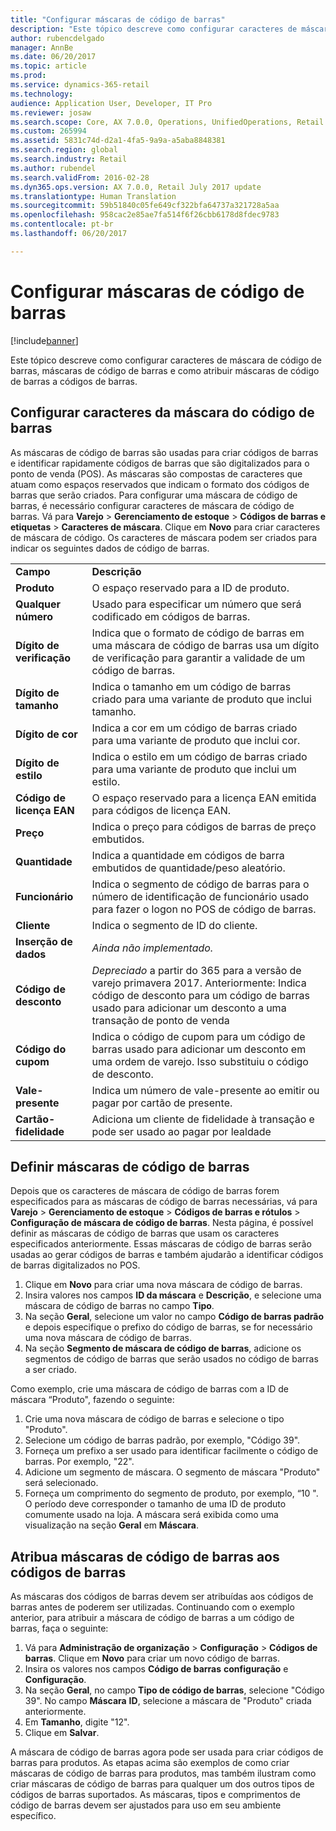 ```yaml
---
title: "Configurar máscaras de código de barras"
description: "Este tópico descreve como configurar caracteres de máscara de código de barras, máscaras de código de barras e como atribuir máscaras de código de barras a códigos de barras."
author: rubencdelgado
manager: AnnBe
ms.date: 06/20/2017
ms.topic: article
ms.prod: 
ms.service: dynamics-365-retail
ms.technology: 
audience: Application User, Developer, IT Pro
ms.reviewer: josaw
ms.search.scope: Core, AX 7.0.0, Operations, UnifiedOperations, Retail
ms.custom: 265994
ms.assetid: 5831c74d-d2a1-4fa5-9a9a-a5aba8848381
ms.search.region: global
ms.search.industry: Retail
ms.author: rubendel
ms.search.validFrom: 2016-02-28
ms.dyn365.ops.version: AX 7.0.0, Retail July 2017 update
ms.translationtype: Human Translation
ms.sourcegitcommit: 59b51840c05fe649cf322bfa64737a321728a5aa
ms.openlocfilehash: 958cac2e85ae7fa514f6f26cbb6178d8fdec9783
ms.contentlocale: pt-br
ms.lasthandoff: 06/20/2017

---
```


# <a name="set-up-bar-code-masks"></a>Configurar máscaras de código de barras

[!include[banner](includes/banner.md)]


Este tópico descreve como configurar caracteres de máscara de código de barras, máscaras de código de barras e como atribuir máscaras de código de barras a códigos de barras.

<a name="set-up-bar-code-mask-characters"></a>Configurar caracteres da máscara do código de barras
-------------------------------

As máscaras de código de barras são usadas para criar códigos de barras e identificar rapidamente códigos de barras que são digitalizados para o ponto de venda (POS). As máscaras são compostas de caracteres que atuam como espaços reservados que indicam o formato dos códigos de barras que serão criados. Para configurar uma máscara de código de barras, é necessário configurar caracteres de máscara de código de barras. Vá para **Varejo** &gt; **Gerenciamento de estoque** &gt; **Códigos de barras e etiquetas** &gt; **Caracteres de máscara**. Clique em **Novo** para criar caracteres de máscara de código. Os caracteres de máscara podem ser criados para indicar os seguintes dados de código de barras.

|                      |                                                                                                                 |
|----------------------|-----------------------------------------------------------------------------------------------------------------|
| **Campo**            | **Descrição**                                                                                                 |
| **Produto**          | O espaço reservado para a ID de produto.                                                                                     |
| **Qualquer número**       | Usado para especificar um número que será codificado em códigos de barras.                                                  |
| **Dígito de verificação**      | Indica que o formato de código de barras em uma máscara de código de barras usa um dígito de verificação para garantir a validade de um código de barras. |
| **Dígito de tamanho**       | Indica o tamanho em um código de barras criado para uma variante de produto que inclui tamanho.                                 |
| **Dígito de cor**      | Indica a cor em um código de barras criado para uma variante de produto que inclui cor.                               |
| **Dígito de estilo**      | Indica o estilo em um código de barras criado para uma variante de produto que inclui um estilo.                             |
| **Código de licença EAN** | O espaço reservado para a licença EAN emitida para códigos de licença EAN.                                                       |
| **Preço**            | Indica o preço para códigos de barras de preço embutidos.                                                                   |
| **Quantidade**         | Indica a quantidade em códigos de barra embutidos de quantidade/peso aleatório.                                                |
| **Funcionário**         | Indica o segmento de código de barras para o número de identificação de funcionário usado para fazer o logon no POS de código de barras.                                  |
| **Cliente**         | Indica o segmento de ID do cliente.                                                                                  |
| **Inserção de dados**       | *Ainda não implementado.*                                                                                          |
| **Código de desconto**    | *Depreciado* a partir do 365 para a versão de varejo primavera 2017. Anteriormente: Indica código de desconto para um código de barras usado para adicionar um desconto a uma transação de ponto de venda                                                                   |
| **Código do cupom**      | Indica o código de cupom para um código de barras usado para adicionar um desconto em uma ordem de varejo. Isso substituiu o código de desconto.     |
| **Vale-presente**        | Indica um número de vale-presente ao emitir ou pagar por cartão de presente.                                               |
| **Cartão-fidelidade**     | Adiciona um cliente de fidelidade à transação e pode ser usado ao pagar por lealdade                             |

## <a name="define-bar-code-masks"></a>Definir máscaras de código de barras
Depois que os caracteres de máscara de código de barras forem especificados para as máscaras de código de barras necessárias, vá para **Varejo** &gt; **Gerenciamento de estoque** &gt; **Códigos de barras e rótulos** &gt; **Configuração de máscara de código de barras**. Nesta página, é possível definir as máscaras de código de barras que usam os caracteres especificados anteriormente. Essas máscaras de código de barras serão usadas ao gerar códigos de barras e também ajudarão a identificar códigos de barras digitalizados no POS.

1.  Clique em **Novo** para criar uma nova máscara de código de barras.
2.  Insira valores nos campos **ID da máscara** e **Descrição**, e selecione uma máscara de código de barras no campo **Tipo**.
3.  Na seção **Geral**, selecione um valor no campo **Código de barras padrão** e depois especifique o prefixo do código de barras, se for necessário uma nova máscara de código de barras.
4.  Na seção **Segmento de máscara de código de barras**, adicione os segmentos de código de barras que serão usados no código de barras a ser criado.

Como exemplo, crie uma máscara de código de barras com a ID de máscara “Produto", fazendo o seguinte:

1.  Crie uma nova máscara de código de barras e selecione o tipo "Produto".
2.  Selecione um código de barras padrão, por exemplo, "Código 39".
3.  Forneça um prefixo a ser usado para identificar facilmente o código de barras. Por exemplo, "22".
4.  Adicione um segmento de máscara. O segmento de máscara "Produto" será selecionado.
5.  Forneça um comprimento do segmento de produto, por exemplo, “10 ". O período deve corresponder o tamanho de uma ID de produto comumente usado na loja. A máscara será exibida como uma visualização na seção **Geral** em **Máscara**.

## <a name="assign-bar-code-masks-to-bar-codes"></a>Atribua máscaras de código de barras aos códigos de barras
As máscaras dos códigos de barras devem ser atribuídas aos códigos de barras antes de poderem ser utilizadas. Continuando com o exemplo anterior, para atribuir a máscara de código de barras a um código de barras, faça o seguinte:

1.  Vá para **Administração de organização** &gt; **Configuração** &gt; **Códigos de barras**. Clique em **Novo** para criar um novo código de barras.
2.  Insira os valores nos campos **Código de barras** **configuração** e **Configuração**.
3.  Na seção **Geral**, no campo **Tipo de código de barras**, selecione "Código 39". No campo **Máscara** **ID**, selecione a máscara de "Produto" criada anteriormente.
4.  Em **Tamanho**, digite "12".
5.  Clique em **Salvar**.

A máscara de código de barras agora pode ser usada para criar códigos de barras para produtos. As etapas acima são exemplos de como criar máscaras de código de barras para produtos, mas também ilustram como criar máscaras de código de barras para qualquer um dos outros tipos de códigos de barras suportados. As máscaras, tipos e comprimentos de código de barras devem ser ajustados para uso em seu ambiente específico.




